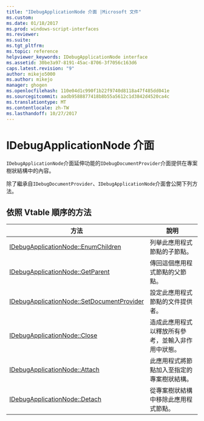 ```yaml
---
title: "IDebugApplicationNode 介面 |Microsoft 文件"
ms.custom: 
ms.date: 01/18/2017
ms.prod: windows-script-interfaces
ms.reviewer: 
ms.suite: 
ms.tgt_pltfrm: 
ms.topic: reference
helpviewer_keywords: IDebugApplicationNode interface
ms.assetid: 30be3a97-8191-45ac-8706-3f7056c163d6
caps.latest.revision: "9"
author: mikejo5000
ms.author: mikejo
manager: ghogen
ms.openlocfilehash: 110e04d1c990f1b22f9740d8118a47f485dd041e
ms.sourcegitcommit: aadb9588877418b8b55a5612c1d3842d4520ca4c
ms.translationtype: MT
ms.contentlocale: zh-TW
ms.lasthandoff: 10/27/2017
---
```

# <a name="idebugapplicationnode-interface"></a>IDebugApplicationNode 介面
`IDebugApplicationNode`介面延伸功能的`IDebugDocumentProvider`介面提供在專案樹狀結構中的內容。  
  
 除了繼承自`IDebugDocumentProvider`、`IDebugApplicationNode`介面會公開下列方法。  
  
## <a name="methods-in-vtable-order"></a>依照 Vtable 順序的方法  
  
|方法|說明|  
|------------|-----------------|  
|[IDebugApplicationNode::EnumChildren](../../winscript/reference/idebugapplicationnode-enumchildren.md)|列舉此應用程式節點的子節點。|  
|[IDebugApplicationNode::GetParent](../../winscript/reference/idebugapplicationnode-getparent.md)|傳回這個應用程式節點的父節點。|  
|[IDebugApplicationNode::SetDocumentProvider](../../winscript/reference/idebugapplicationnode-setdocumentprovider.md)|設定此應用程式節點的文件提供者。|  
|[IDebugApplicationNode::Close](../../winscript/reference/idebugapplicationnode-close.md)|造成此應用程式以釋放所有參考，並輸入非作用中狀態。|  
|[IDebugApplicationNode::Attach](../../winscript/reference/idebugapplicationnode-attach.md)|此應用程式將節點加入至指定的專案樹狀結構。|  
|[IDebugApplicationNode::Detach](../../winscript/reference/idebugapplicationnode-detach.md)|從專案樹狀結構中移除此應用程式節點。|